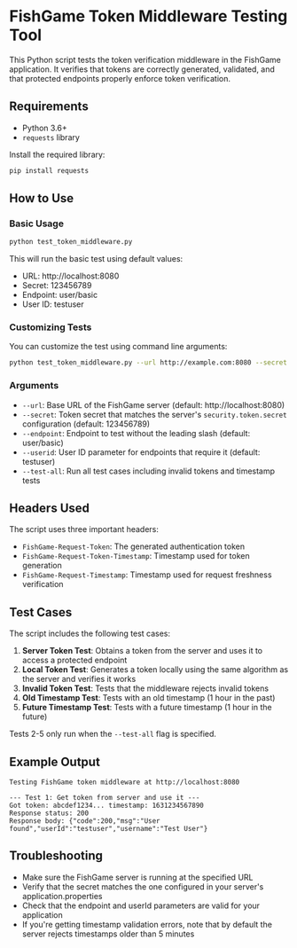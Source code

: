 # FishGame Token Middleware Testing Tool

This Python script tests the token verification middleware in the FishGame application. It verifies that tokens are correctly generated, validated, and that protected endpoints properly enforce token verification.

## Requirements

- Python 3.6+
- `requests` library

Install the required library:

```bash
pip install requests
```

## How to Use

### Basic Usage

```bash
python test_token_middleware.py
```

This will run the basic test using default values:
- URL: http://localhost:8080
- Secret: 123456789
- Endpoint: user/basic
- User ID: testuser

### Customizing Tests

You can customize the test using command line arguments:

```bash
python test_token_middleware.py --url http://example.com:8080 --secret your_secret --endpoint some/endpoint --userid your_user --test-all
```

### Arguments

- `--url`: Base URL of the FishGame server (default: http://localhost:8080)
- `--secret`: Token secret that matches the server's `security.token.secret` configuration (default: 123456789)
- `--endpoint`: Endpoint to test without the leading slash (default: user/basic)
- `--userid`: User ID parameter for endpoints that require it (default: testuser)
- `--test-all`: Run all test cases including invalid tokens and timestamp tests

## Headers Used

The script uses three important headers:
- `FishGame-Request-Token`: The generated authentication token
- `FishGame-Request-Token-Timestamp`: Timestamp used for token generation
- `FishGame-Request-Timestamp`: Timestamp used for request freshness verification

## Test Cases

The script includes the following test cases:

1. **Server Token Test**: Obtains a token from the server and uses it to access a protected endpoint
2. **Local Token Test**: Generates a token locally using the same algorithm as the server and verifies it works
3. **Invalid Token Test**: Tests that the middleware rejects invalid tokens
4. **Old Timestamp Test**: Tests with an old timestamp (1 hour in the past)
5. **Future Timestamp Test**: Tests with a future timestamp (1 hour in the future)

Tests 2-5 only run when the `--test-all` flag is specified.

## Example Output

```
Testing FishGame token middleware at http://localhost:8080

--- Test 1: Get token from server and use it ---
Got token: abcdef1234... timestamp: 1631234567890
Response status: 200
Response body: {"code":200,"msg":"User found","userId":"testuser","username":"Test User"}
```

## Troubleshooting

- Make sure the FishGame server is running at the specified URL
- Verify that the secret matches the one configured in your server's application.properties
- Check that the endpoint and userId parameters are valid for your application
- If you're getting timestamp validation errors, note that by default the server rejects timestamps older than 5 minutes 